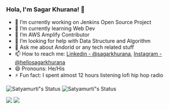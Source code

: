 ### Hola, I'm Sagar Khurana! 👋

- 🔭 I’m currently working on Jenkins Open Source Project
- 🌱 I’m currently learning Web Dev
- 👯 I’m AWS Amplify Contributor
- 🤔 I’m looking for help with Data Structure and Algorithm 
- 💬 Ask me about Andorid or any tech related stuff
- 📫 How to reach me: [Linkedin - @sagarkhurana](https://www.linkedin.com/in/sagar-khurana-b98a9418b/), [Instagram - @hellosagarkhurana](https://www.instagram.com/hellosagarkhurana/)
- 😄 Pronouns: He/His
- ⚡ Fun fact: I spent almost 12 hours listening lofi hip hop radio


![Satyamurti"s Status](https://github-readme-stats.vercel.app/api?username=hellosagar&show_icons=true&hide_border=true)
![Satyamurti"s Status](https://github-readme-stats.vercel.app/api/top-langs/?username=hellosagar&theme=vue&hide=css,html)

<img src="https://github-readme-stats.vercel.app/api/top-langs/?username=hellosagar&amp;theme=light&amp;hide_langs_below=1%22%20style=%22max-width:100%">
<img src="https://github-readme-stats.vercel.app/api?username=hellosagar&&show_icons=true&title_color=ffffff&icon_color=79FE96&text_color=daf7dc&bg_color=191919">
